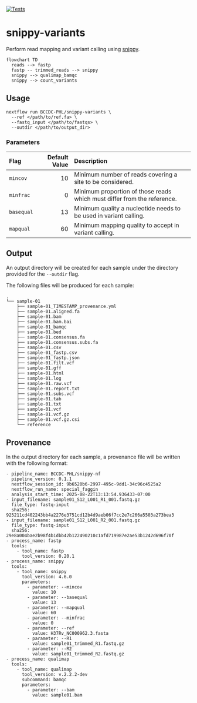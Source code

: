 [![Tests](https://github.com/BCCDC-PHL/snippy-variants/actions/workflows/tests.yml/badge.svg)](https://github.com/BCCDC-PHL/snippy-variants/actions/workflows/tests.yml)

# snippy-variants

Perform read mapping and variant calling using [snippy](https://github.com/tseemann/snippy).

```mermaid
flowchart TD
  reads --> fastp
  fastp -- trimmed_reads --> snippy
  snippy --> qualimap_bamqc
  snippy --> count_variants
```

## Usage

```
nextflow run BCCDC-PHL/snippy-variants \
  --ref </path/to/ref.fa> \
  --fastq_input </path/to/fastqs> \
  --outdir </path/to/output_dir>
```

### Parameters

| Flag                         | Default Value | Description                                       |
|:-----------------------------|--------------:|:--------------------------------------------------|
| `mincov`                  |           10     | Minimum number of reads covering a site to be considered.       |
| `minfrac`                 |           0      | Minimum proportion of those reads which must differ from the reference. |
| `basequal`                |           13     | Minimum quality a nucleotide needs to be used in variant calling.  |
| `mapqual`                 |           60     | Minimum mapping quality to accept in variant calling. |



## Output

An output directory will be created for each sample under the directory provided for the `--outdir` flag.

The following files will be produced for each sample:

```
.
└── sample-01
    ├── sample-01_TIMESTAMP_provenance.yml
    ├── sample-01.aligned.fa
    ├── sample-01.bam 
    ├── sample-01.bam.bai
    ├── sample-01_bamqc
    ├── sample-01.bed
    ├── sample-01.consensus.fa
    ├── sample-01.consensus.subs.fa
    ├── sample-01.csv 
    ├── sample-01_fastp.csv
    ├── sample-01_fastp.json
    ├── sample-01.filt.vcf
    ├── sample-01.gff
    ├── sample-01.html
    ├── sample-01.log
    ├── sample-01.raw.vcf
    ├── sample-01.report.txt
    ├── sample-01.subs.vcf
    ├── sample-01.tab 
    ├── sample-01.txt
    ├── sample-01.vcf
    ├── sample-01.vcf.gz
    ├── sample-01.vcf.gz.csi
    └── reference
```


## Provenance

In the output directory for each sample, a provenance file will be written with the following format:
```
- pipeline_name: BCCDC-PHL/snippy-nf
  pipeline_version: 0.1.1
  nextflow_session_id: 9b6520b6-2997-495c-9dd1-34c96c4525a2
  nextflow_run_name: special_faggin
  analysis_start_time: 2025-08-22T13:13:54.936433-07:00
- input_filename: sample01_S12_L001_R1_001.fastq.gz
  file_type: fastq-input
  sha256: 925211cd402243bb4a2276e3751cd12b4d9aeb06f7cc2e7c266a5503a273bea3
- input_filename: sample01_S12_L001_R2_001.fastq.gz
  file_type: fastq-input
  sha256: 29e8a004bae2b98f4b1dbb42b122490210c1afd719987e2ae53b1242d696f70f
- process_name: fastp
  tools:
    - tool_name: fastp
      tool_version: 0.20.1
- process_name: snippy
  tools:
    - tool_name: snippy
      tool_version: 4.6.0
      parameters:
        - parameter: --mincov
          value: 10
        - parameter: --basequal
          value: 13
        - parameter: --mapqual
          value: 60
        - parameter: --minfrac
          value: 0
        - parameter: --ref
          value: H37Rv_NC000962.3.fasta
        - parameter: --R1
          value: sample01_trimmed_R1.fastq.gz
        - parameter: --R2
          value: sample01_trimmed_R2.fastq.gz
- process_name: qualimap
  tools:
    - tool_name: qualimap
      tool_version: v.2.2.2-dev
      subcommand: bamqc
      parameters:
        - parameter: --bam
          value: sample01.bam

```